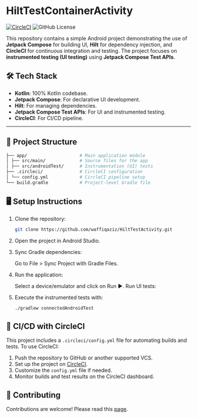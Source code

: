 # HiltTestContainerActivity

[![CircleCI](https://dl.circleci.com/status-badge/img/gh/waffiqaziz/HiltTestActivity/tree/main.svg?style=svg)](https://dl.circleci.com/status-badge/redirect/gh/waffiqaziz/HiltTestActivity/tree/main)
![GitHub License](https://img.shields.io/github/license/waffiqaziz/HiltTestActivity)

This repository contains a simple Android project demonstrating the use of **Jetpack Compose** for building UI, **Hilt** for dependency injection, and **CircleCI** for continuous integration and testing. The project focuses on **instrumented testing (UI testing)** using **Jetpack Compose Test APIs**.

## 🛠️ Tech Stack

- **Kotlin**: 100% Kotlin codebase.
- **Jetpack Compose**: For declarative UI development.
- **Hilt**: For managing dependencies.
- **Jetpack Compose Test APIs**: For UI and instrumented testing.
- **CircleCI**: For CI/CD pipeline.

---

## 📁 Project Structure

``` bash
├── app/                    # Main application module 
│ ├── src/main/             # Source files for the app 
│ ├── src/androidTest/      # Instrumentation (UI) tests 
├── .circleci/              # CircleCI configuration 
│ └── config.yml            # CircleCI pipeline setup 
└── build.gradle            # Project-level Gradle file
```

## 🖥️ Setup Instructions

1. Clone the repository:

   ```bash
   git clone https://github.com/waffiqaziz/HiltTestActivity.git
   ```

2. Open the project in Android Studio.

3. Sync Gradle dependencies:

   Go to File > Sync Project with Gradle Files.

4. Run the application:

   Select a device/emulator and click on Run ▶️.
   Run UI tests:

5. Execute the instrumented tests with:

   ```bash
   ./gradlew connectedAndroidTest
   ```

## 🔗 CI/CD with CircleCI

This project includes a `.circleci/config.yml` file for automating builds and tests. To use CircleCI:

1. Push the repository to GitHub or another supported VCS.
2. Set up the project on [CircleCI](https://circleci.com/).
3. Customize the `config.yml` file if needed.
4. Monitor builds and test results on the CircleCI dashboard.

## 🤝 Contributing

Contributions are welcome! Please read this [page](CONTRIBUTING.md).